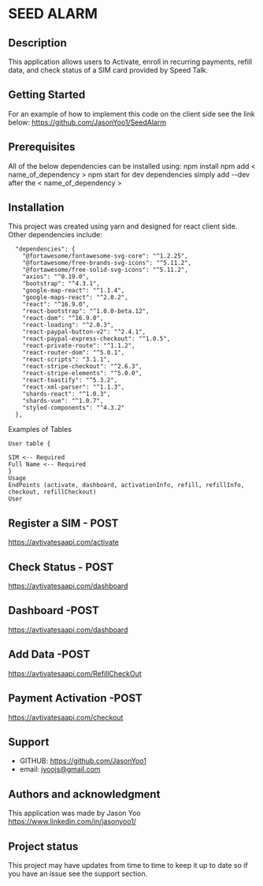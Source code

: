 # SEED ALARM

## Description
This application allows users to Activate, enroll in recurring payments, refill data, and check status of a SIM card provided by Speed Talk.

## Getting Started
For an example of how to implement this code on the client side see the link below: 
https://github.com/JasonYoo1/SeedAlarm


## Prerequisites
All of the below dependencies can be installed using:
npm install
npm add < name_of_dependency >
npm start
for dev dependencies simply add --dev after the < name_of_dependency >

## Installation
This project was created using yarn and designed for react client side. Other dependencies include:
```
  "dependencies": {
    "@fortawesome/fontawesome-svg-core": "^1.2.25",
    "@fortawesome/free-brands-svg-icons": "^5.11.2",
    "@fortawesome/free-solid-svg-icons": "^5.11.2",
    "axios": "^0.19.0",
    "bootstrap": "^4.3.1",
    "google-map-react": "^1.1.4",
    "google-maps-react": "^2.0.2",
    "react": "^16.9.0",
    "react-bootstrap": "^1.0.0-beta.12",
    "react-dom": "^16.9.0",
    "react-loading": "^2.0.3",
    "react-paypal-button-v2": "^2.4.1",
    "react-paypal-express-checkout": "^1.0.5",
    "react-private-route": "^1.1.2",
    "react-router-dom": "^5.0.1",
    "react-scripts": "3.1.1",
    "react-stripe-checkout": "^2.6.3",
    "react-stripe-elements": "^5.0.0",
    "react-toastify": "^5.3.2",
    "react-xml-parser": "^1.1.3",
    "shards-react": "^1.0.3",
    "shards-vue": "^1.0.7",
    "styled-components": "^4.3.2"
  },
```

Examples of Tables
```
User table {

SIM <-- Required
Full Name <-- Required
}
Usage
EndPoints (activate, dashboard, activationInfo, refill, refillInfo, checkout, refillCheckout)
User
```

## Register a SIM - POST

https://avtivatesaapi.com/activate

## Check Status - POST

https://avtivatesaapi.com/dashboard


## Dashboard -POST

https://avtivatesaapi.com/dashboard

## Add Data -POST

https://avtivatesaapi.com/RefillCheckOut

## Payment Activation -POST

https://avtivatesaapi.com/checkout



## Support
- GITHUB: https://github.com/JasonYoo1 
- email: jyoojs@gmail.com

## Authors and acknowledgment
This application was made by Jason Yoo 
https://www.linkedin.com/in/jasonyoo1/


## Project status
This project may have updates from time to time to keep it up to date so if you have an issue see the support section.
